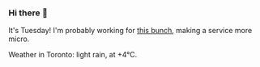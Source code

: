 ### Hi there :wave:

It's Tuesday! I'm probably working for [this bunch](https://github.com/kohofinancial), making a service more micro.

Weather in Toronto: light rain, at +4°C.
